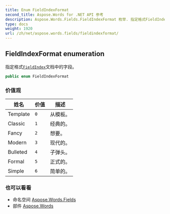 ```yaml
---
title: Enum FieldIndexFormat
second_title: Aspose.Words for .NET API 参考
description: Aspose.Words.Fields.FieldIndexFormat 枚举. 指定格式FieldIndex文档中的字段
type: docs
weight: 1920
url: /zh/net/aspose.words.fields/fieldindexformat/
---
```

## FieldIndexFormat enumeration

指定格式[`FieldIndex`](../fieldindex/)文档中的字段。

```csharp
public enum FieldIndexFormat
```

### 价值观

| 姓名 | 价值 | 描述 |
| --- | --- | --- |
| Template | `0` | 从模板。 |
| Classic | `1` | 经典的。 |
| Fancy | `2` | 想要。 |
| Modern | `3` | 现代的。 |
| Bulleted | `4` | 子弹头。 |
| Formal | `5` | 正式的。 |
| Simple | `6` | 简单的。 |

### 也可以看看

* 命名空间 [Aspose.Words.Fields](../../aspose.words.fields/)
* 部件 [Aspose.Words](../../)


